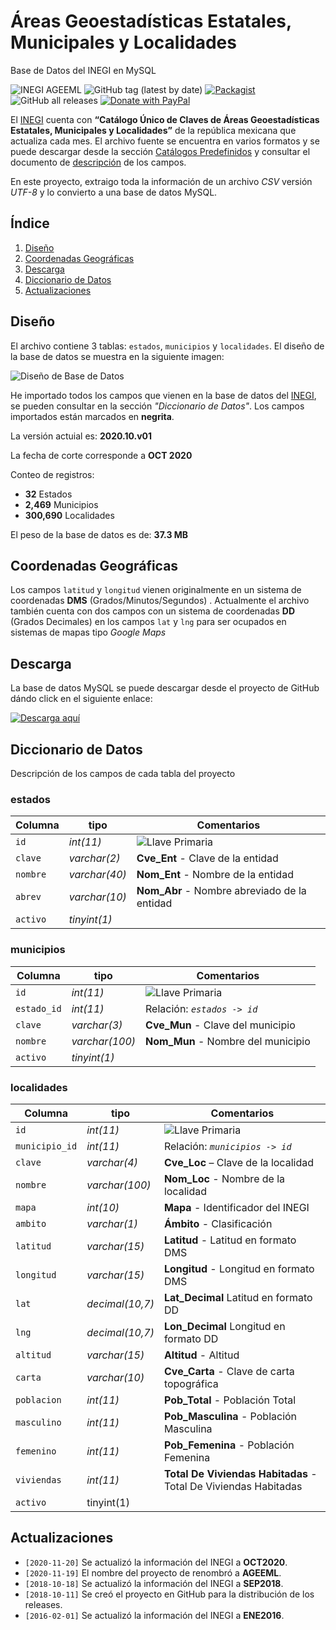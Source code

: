 # Áreas Geoestadísticas Estatales, Municipales y Localidades

Base de Datos del INEGI en MySQL

![INEGI AGEEML](https://developarts.com/bl-content/uploads/banner_ageeml.png)
![GitHub tag (latest by date)](https://img.shields.io/github/v/release/developarts/AGEEML?style=for-the-badge)
[![Packagist](https://img.shields.io/packagist/l/doctrine/orm.svg?style=for-the-badge)](https://opensource.org/licenses/MIT)
![GitHub all releases](https://img.shields.io/github/downloads/developarts/AGEEML/total?style=for-the-badge)
[![Donate with PayPal](https://img.shields.io/badge/PayPal-Donate-yellow.svg?style=for-the-badge)](https://www.paypal.me/developarts)

El [INEGI](http://www.inegi.org.mx/) cuenta con **“Catálogo Único de Claves de Áreas Geoestadísticas Estatales, Municipales y Localidades”**  de la república mexicana que actualiza cada mes. El archivo fuente se encuentra en varios formatos y se puede descargar desde la sección [Catálogos Predefinidos](https://www.inegi.org.mx/app/ageeml/) y consultar el documento de [descripción](https://www.inegi.org.mx/contenidos/app/ageeml/Ayuda/Ayuda_Gral_Cat_Unico.pdf) de los campos.

En este proyecto, extraigo toda la información de un archivo _CSV_ versión _UTF-8_ y lo convierto a una base de datos MySQL.

<!-- pagebreak -->

## Índice

1. [Diseño](#link1)
2. [Coordenadas Geográficas](#link2)
3. [Descarga](#link3)
4. [Diccionario de Datos](#link4)
5. [Actualizaciones](#link5)

<!-- toc -->

## Diseño <a name="link1"></a>

El archivo contiene 3 tablas: `estados`, `municipios` y `localidades`. El diseño de la base de datos se muestra en la siguiente imagen:


![Diseño de Base de Datos](http://developarts.com/bl-content/uploads/mysql_inegi.png)


He importado todos los campos que vienen en la base de datos del [INEGI](http://www.inegi.org.mx/), se pueden consultar en la sección _"Diccionario de Datos"_. Los campos importados están marcados en **negrita**.

La versión actuial es: **2020.10.v01**

La fecha de corte corresponde a **OCT 2020**

Conteo de registros:

* **32** Estados
* **2,469** Municipios
* **300,690** Localidades

El peso de la base de datos es de: **37.3 MB**



## Coordenadas Geográficas <a name="link2"></a>

Los campos `latitud` y `longitud` vienen originalmente en un sistema de coordenadas **DMS** (Grados/Minutos/Segundos) . Actualmente el archivo también cuenta con dos campos con un sistema de coordenadas **DD** (Grados Decimales) en los campos `lat` y `lng` para ser ocupados en sistemas de mapas tipo _Google Maps_


## Descarga <a name="link3"></a>

La base de datos MySQL se puede descargar desde el proyecto de GitHub dándo click en el siguiente enlace:

[![Descarga aquí](http://developarts.com/bl-content/uploads/github.png)](https://github.com/developarts/AGEEML/releases/latest)



## Diccionario de Datos <a name="link4"></a>

Descripción de los campos de cada tabla del proyecto


### estados
| Columna | tipo | Comentarios |
| --- | --- | --- |
| `id` | _int(11)_ | ![Llave Primaria](http://developarts.com/bl-content/uploads/iconkey.png) |
| `clave` | _varchar(2)_ | **Cve_Ent** - Clave de la entidad |
| `nombre` | _varchar(40)_ | **Nom_Ent** - Nombre de la entidad |
| `abrev` | _varchar(10)_ | **Nom_Abr** - Nombre abreviado de la entidad |
| `activo` | _tinyint(1)_ |  |


### municipios
| Columna | tipo | Comentarios |
| --- | --- | --- |
| `id` | _int(11)_ | ![Llave Primaria](http://developarts.com/bl-content/uploads/iconkey.png) |
| `estado_id` | _int(11)_ | Relación: _`estados -> id`_ |
| `clave` | _varchar(3)_ | **Cve_Mun** - Clave del municipio |
| `nombre` | _varchar(100)_ | **Nom_Mun** - Nombre del municipio |
| `activo` | _tinyint(1)_ |  |


### localidades
| Columna | tipo | Comentarios |
| --- | --- | --- |
| `id` | _int(11)_ | ![Llave Primaria](http://developarts.com/bl-content/uploads/iconkey.png) |
| `municipio_id` | _int(11)_ | Relación: _`municipios -> id`_ |
| `clave` | _varchar(4)_ | **Cve_Loc** – Clave de la localidad |
| `nombre` | _varchar(100)_ | **Nom_Loc** - Nombre de la localidad |
| `mapa` | _int(10)_ | **Mapa** - Identificador del INEGI |
| `ambito` | _varchar(1)_ | **Ámbito** - Clasificación |
| `latitud` | _varchar(15)_ | **Latitud** - Latitud en formato DMS |
| `longitud` | _varchar(15)_ | **Longitud** - Longitud en formato DMS |
| `lat` | _decimal(10,7)_ | **Lat_Decimal** Latitud en formato DD |
| `lng` | _decimal(10,7)_ | **Lon_Decimal** Longitud en formato DD |
| `altitud` | _varchar(15)_ | **Altitud** - Altitud |
| `carta` | _varchar(10)_ | **Cve_Carta** - Clave de carta topográfica |
| `poblacion` | _int(11)_ | **Pob_Total** - Población Total |
| `masculino` | _int(11)_ | **Pob_Masculina** - Población Masculina |
| `femenino` | _int(11)_ | **Pob_Femenina** - Población Femenina |
| `viviendas` | _int(11)_ | **Total De Viviendas Habitadas** - Total De Viviendas Habitadas |
| `activo` | tinyint(1) |  |


## Actualizaciones <a name="link5"></a>


* `[2020-11-20]` Se actualizó la información del INEGI a **OCT2020**.
*  `[2020-11-19]` El nombre del proyecto de renombró a **AGEEML**.
* `[2018-10-18]` Se actualizó la información del INEGI a **SEP2018**.
* `[2018-10-11]` Se creó el proyecto en GitHub para la distribución de los releases.
* `[2016-02-01]` Se actualizó la información del INEGI a **ENE2016**.
